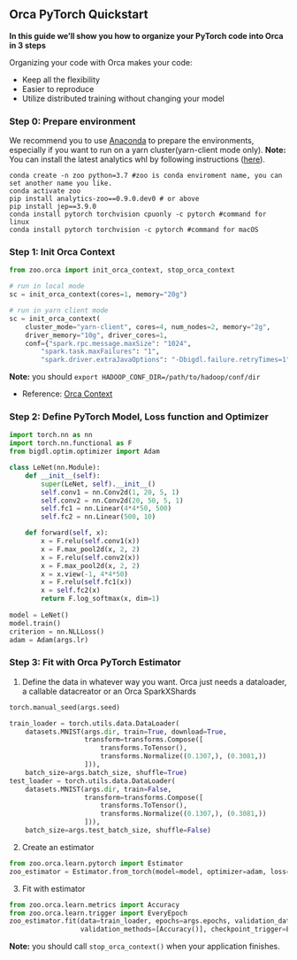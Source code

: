 ## **Orca PyTorch Quickstart**

**In this guide we’ll show you how to organize your PyTorch code into Orca in 3 steps**

Organizing your code with Orca makes your code:
* Keep all the flexibility
* Easier to reproduce
* Utilize distributed training without changing your model

### **Step 0: Prepare environment**
We recommend you to use [Anaconda](https://www.anaconda.com/distribution/#linux) to prepare the environments, especially if you want to run on a yarn cluster(yarn-client mode only).
**Note:** You can install the latest analytics whl by following instructions ([here](https://analytics-zoo.github.io/master/#PythonUserGuide/install/#install-the-latest-nightly-build-wheels-for-pip)).
```
conda create -n zoo python=3.7 #zoo is conda enviroment name, you can set another name you like.
conda activate zoo
pip install analytics-zoo==0.9.0.dev0 # or above
pip install jep==3.9.0
conda install pytorch torchvision cpuonly -c pytorch #command for linux
conda install pytorch torchvision -c pytorch #command for macOS
```

### **Step 1: Init Orca Context**
```python
from zoo.orca import init_orca_context, stop_orca_context

# run in local mode
sc = init_orca_context(cores=1, memory="20g")

# run in yarn client mode
sc = init_orca_context(
    cluster_mode="yarn-client", cores=4, num_nodes=2, memory="2g",
    driver_memory="10g", driver_cores=1,
    conf={"spark.rpc.message.maxSize": "1024",
        "spark.task.maxFailures": "1",
        "spark.driver.extraJavaOptions": "-Dbigdl.failure.retryTimes=1"})
```
**Note:** you should `export HADOOP_CONF_DIR=/path/to/hadoop/conf/dir`
* Reference: [Orca Context](https://analytics-zoo.github.io/master/#Orca/context/)

### **Step 2: Define PyTorch Model, Loss function and Optimizer**
```python
import torch.nn as nn
import torch.nn.functional as F
from bigdl.optim.optimizer import Adam

class LeNet(nn.Module):
    def __init__(self):
        super(LeNet, self).__init__()
        self.conv1 = nn.Conv2d(1, 20, 5, 1)
        self.conv2 = nn.Conv2d(20, 50, 5, 1)
        self.fc1 = nn.Linear(4*4*50, 500)
        self.fc2 = nn.Linear(500, 10)

    def forward(self, x):
        x = F.relu(self.conv1(x))
        x = F.max_pool2d(x, 2, 2)
        x = F.relu(self.conv2(x))
        x = F.max_pool2d(x, 2, 2)
        x = x.view(-1, 4*4*50)
        x = F.relu(self.fc1(x))
        x = self.fc2(x)
        return F.log_softmax(x, dim=1)
        
model = LeNet()
model.train()
criterion = nn.NLLLoss()
adam = Adam(args.lr)
```

### **Step 3: Fit with Orca PyTorch Estimator**
1. Define the data in whatever way you want. Orca just needs a dataloader, a callable datacreator or an Orca SparkXShards
```python
torch.manual_seed(args.seed)

train_loader = torch.utils.data.DataLoader(
    datasets.MNIST(args.dir, train=True, download=True,
                   transform=transforms.Compose([
                       transforms.ToTensor(),
                       transforms.Normalize((0.1307,), (0.3081,))
                   ])),
    batch_size=args.batch_size, shuffle=True)
test_loader = torch.utils.data.DataLoader(
    datasets.MNIST(args.dir, train=False,
                   transform=transforms.Compose([
                       transforms.ToTensor(),
                       transforms.Normalize((0.1307,), (0.3081,))
                   ])),
    batch_size=args.test_batch_size, shuffle=False) 
```

2. Create an estimator
```python
from zoo.orca.learn.pytorch import Estimator 
zoo_estimator = Estimator.from_torch(model=model, optimizer=adam, loss=criterion, backend="bigdl") 
```

3. Fit with estimator
```python
from zoo.orca.learn.metrics import Accuracy
from zoo.orca.learn.trigger import EveryEpoch 
zoo_estimator.fit(data=train_loader, epochs=args.epochs, validation_data=test_loader,
                  validation_methods=[Accuracy()], checkpoint_trigger=EveryEpoch()) 
```

**Note:** you should call `stop_orca_context()` when your application finishes.